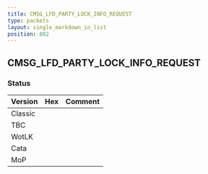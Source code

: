 ```yaml
---
title: CMSG_LFD_PARTY_LOCK_INFO_REQUEST
type: packets
layout: single_markdown_in_list
position: 882
---
```


## CMSG_LFD_PARTY_LOCK_INFO_REQUEST

### Status

Version    | Hex        | Comment
---------- | ---------- | ---------- 
Classic    |            |
TBC        |            |
WotLK      |            |
Cata       |            |
MoP        |            |